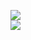 [![](https://img.shields.io/badge/Made%20With-Github%20Spray-lightgrey.svg?style=for-the-badge&logo=github)](https://github.com/Annihil/github-spray#27252)  
[![](https://i.imgur.com/2DrTn0Z.gif)](https://github.com/Annihil/github-spray)